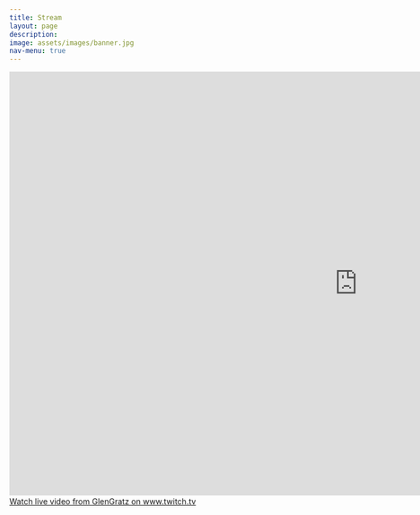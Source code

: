 ```yaml
---
title: Stream
layout: page
description:
image: assets/images/banner.jpg
nav-menu: true
---
```


<!-- Main -->
<div id="main">

<!-- One -->
<section id="one">
	<div class="inner">
		<p>
			<iframe 
				src="https://player.twitch.tv/?channel=glengratz" 
				frameborder="0" 
				allowfullscreen="true" 
				scrolling="no" 
				height="756" 
				width="1240">
			</iframe>
			<a href="https://www.twitch.tv/glengratz?tt_content=text_link&tt_medium=live_embed" 
				style="padding:2px 0px 4px; display:block; width:345px; font-weight:normal; font-size:14px; text-decoration:underline;">
				Watch live video from GlenGratz on www.twitch.tv
			</a>
		</p>
	</div>
</section>

